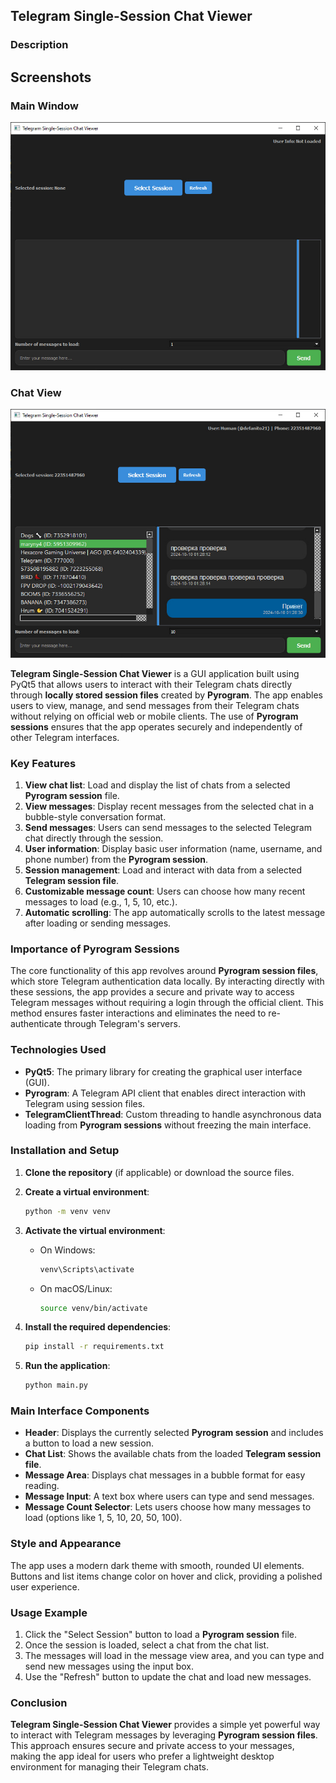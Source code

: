 ## Telegram Single-Session Chat Viewer

### Description
## Screenshots

### Main Window
![Main Window](images/main_window.jpg)

### Chat View
![Chat View](images/chat_window.jpg)


**Telegram Single-Session Chat Viewer** is a GUI application built using PyQt5 that allows users to interact with their Telegram chats directly through **locally stored session files** created by **Pyrogram**. The app enables users to view, manage, and send messages from their Telegram chats without relying on official web or mobile clients. The use of **Pyrogram sessions** ensures that the app operates securely and independently of other Telegram interfaces.

### Key Features

1. **View chat list**: Load and display the list of chats from a selected **Pyrogram session** file.
2. **View messages**: Display recent messages from the selected chat in a bubble-style conversation format.
3. **Send messages**: Users can send messages to the selected Telegram chat directly through the session.
4. **User information**: Display basic user information (name, username, and phone number) from the **Pyrogram session**.
5. **Session management**: Load and interact with data from a selected **Telegram session file**.
6. **Customizable message count**: Users can choose how many recent messages to load (e.g., 1, 5, 10, etc.).
7. **Automatic scrolling**: The app automatically scrolls to the latest message after loading or sending messages.

### Importance of Pyrogram Sessions

The core functionality of this app revolves around **Pyrogram session files**, which store Telegram authentication data locally. By interacting directly with these sessions, the app provides a secure and private way to access Telegram messages without requiring a login through the official client. This method ensures faster interactions and eliminates the need to re-authenticate through Telegram's servers.

### Technologies Used

- **PyQt5**: The primary library for creating the graphical user interface (GUI).
- **Pyrogram**: A Telegram API client that enables direct interaction with Telegram using session files.
- **TelegramClientThread**: Custom threading to handle asynchronous data loading from **Pyrogram sessions** without freezing the main interface.

### Installation and Setup

1. **Clone the repository** (if applicable) or download the source files.
   
2. **Create a virtual environment**:
   ```bash
   python -m venv venv
   ```

3. **Activate the virtual environment**:
   - On Windows:
     ```bash
     venv\Scripts\activate
     ```
   - On macOS/Linux:
     ```bash
     source venv/bin/activate
     ```

4. **Install the required dependencies**:
   ```bash
   pip install -r requirements.txt
   ```

5. **Run the application**:
   ```bash
   python main.py
   ```

### Main Interface Components

- **Header**: Displays the currently selected **Pyrogram session** and includes a button to load a new session.
- **Chat List**: Shows the available chats from the loaded **Telegram session file**.
- **Message Area**: Displays chat messages in a bubble format for easy reading.
- **Message Input**: A text box where users can type and send messages.
- **Message Count Selector**: Lets users choose how many messages to load (options like 1, 5, 10, 20, 50, 100).

### Style and Appearance

The app uses a modern dark theme with smooth, rounded UI elements. Buttons and list items change color on hover and click, providing a polished user experience.

### Usage Example

1. Click the "Select Session" button to load a **Pyrogram session** file.
2. Once the session is loaded, select a chat from the chat list.
3. The messages will load in the message view area, and you can type and send new messages using the input box.
4. Use the "Refresh" button to update the chat and load new messages.

### Conclusion

**Telegram Single-Session Chat Viewer** provides a simple yet powerful way to interact with Telegram messages by leveraging **Pyrogram session files**. This approach ensures secure and private access to your messages, making the app ideal for users who prefer a lightweight desktop environment for managing their Telegram chats.
